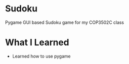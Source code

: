 # Sudoku

Pygame GUI based Sudoku game for my COP3502C class

# What I Learned

* Learned how to use pygame
